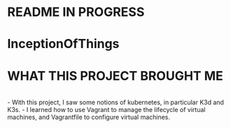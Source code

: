 # README IN PROGRESS #

# InceptionOfThings



# WHAT THIS PROJECT BROUGHT ME
<br/>
- With this project, I saw some notions of kubernetes, in particular K3d and K3s.
- I learned how to use Vagrant to manage the lifecycle of virtual machines, and Vagrantfile to configure virtual machines.
